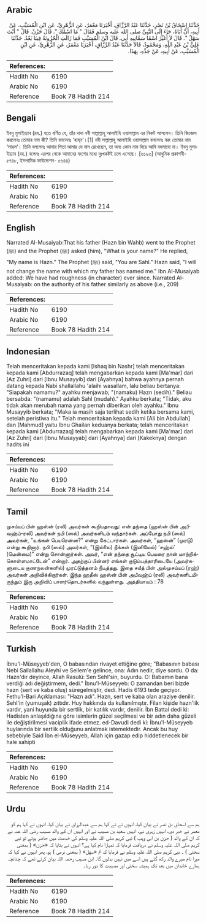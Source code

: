 ## Arabic


<div dir="rtl" lang="ar" style={{fontSize:'larger',backgroundColor:'#f8f9fa',padding:20}}>
حَدَّثَنَا إِسْحَاقُ بْنُ نَصْرٍ، حَدَّثَنَا عَبْدُ الرَّزَّاقِ، أَخْبَرَنَا مَعْمَرٌ، عَنِ الزُّهْرِيِّ، عَنِ ابْنِ الْمُسَيَّبِ، عَنْ أَبِيهِ، أَنَّ أَبَاهُ، جَاءَ إِلَى النَّبِيِّ صلى الله عليه وسلم فَقَالَ ‏"‏ مَا اسْمُكَ ‏"‏‏.‏ قَالَ حَزْنٌ‏.‏ قَالَ ‏"‏ أَنْتَ سَهْلٌ ‏"‏‏.‏ قَالَ لاَ أُغَيِّرُ اسْمًا سَمَّانِيهِ أَبِي‏.‏ قَالَ ابْنُ الْمُسَيَّبِ فَمَا زَالَتِ الْحُزُونَةُ فِينَا بَعْدُ‏.‏ حَدَّثَنَا عَلِيُّ بْنُ عَبْدِ اللَّهِ، وَمَحْمُودٌ، قَالاَ حَدَّثَنَا عَبْدُ الرَّزَّاقِ، أَخْبَرَنَا مَعْمَرٌ، عَنِ الزُّهْرِيِّ، عَنِ ابْنِ الْمُسَيَّبِ، عَنْ أَبِيهِ، عَنْ جَدِّهِ، بِهَذَا‏.‏
</div>
<div style={{backgroundColor:'#f8f9fa',padding:20, marginBottom: 10}}><table> <thead> <tr> <th>References:</th> <th></th> </tr> </thead> <tbody><tr><td>Hadith No</td><td>6190</td></tr><tr><td>Arabic No</td><td>6190</td></tr><tr><td>Reference</td><td>Book 78 Hadith 214</td></tr></tbody></table></div>

## Bengali


<div dir="ltr" lang="bn" style={{fontSize:'larger',backgroundColor:'#f8f9fa',padding:20}}>
ইবনু মুসাইয়্যাব (রহ.) হতে বর্ণিত যে, তাঁর দাদা নবী সাল্লাল্লাহু আলাইহি ওয়াসাল্লাম এর নিকট আসলেন। তিনি জিজ্ঞেস করলেনঃ তোমার নাম কী? তিনি বললেনঃ ‘হায্‌ন’।[1] নবী সাল্লাল্লাহু আলাইহি ওয়াসাল্লাম বললেনঃ বরং তোমার নাম ‘সাহল’। তিনি বললেনঃ আমার পিতা আমার যে নাম রেখেছেন, তা অন্য কোন নাম দিয়ে আমি বদলাবো না। ইবনু মুসাইয়্যাব (রহ.) বলেনঃ এরপর থেকে আমাদের বংশের মধ্যে দুঃখকষ্টই চলে এসেছে। [৬১৯৩] (আধুনিক প্রকাশনী- ৫৭৪৮, ইসলামিক ফাউন্ডেশন- ৫৬৪৪)
</div>
<div style={{backgroundColor:'#f8f9fa',padding:20, marginBottom: 10}}><table> <thead> <tr> <th>References:</th> <th></th> </tr> </thead> <tbody><tr><td>Hadith No</td><td>6190</td></tr><tr><td>Arabic No</td><td>6190</td></tr><tr><td>Reference</td><td>Book 78 Hadith 214</td></tr></tbody></table></div>

## English


<div dir="ltr" lang="en" style={{fontSize:'larger',backgroundColor:'#f8f9fa',padding:20}}>
Narrated Al-Musaiyab:That his father (Hazn bin Wahb) went to the Prophet (ﷺ) and the Prophet (ﷺ) asked (him), "What is your name?" He replied, "My name is Hazn." The Prophet (ﷺ) said, "You are Sahl." Hazn said, "I will not change the name with which my father has named me." Ibn Al-Musaiyab added: We have had roughness (in character) ever since. Narrated Al-Musaiyab: on the authority of his father similarly as above (i.e., 209)
</div>
<div style={{backgroundColor:'#f8f9fa',padding:20, marginBottom: 10}}><table> <thead> <tr> <th>References:</th> <th></th> </tr> </thead> <tbody><tr><td>Hadith No</td><td>6190</td></tr><tr><td>Arabic No</td><td>6190</td></tr><tr><td>Reference</td><td>Book 78 Hadith 214</td></tr></tbody></table></div>

## Indonesian


<div dir="ltr" lang="id" style={{fontSize:'larger',backgroundColor:'#f8f9fa',padding:20}}>
Telah menceritakan kepada kami [Ishaq bin Nashr] telah menceritakan kepada kami [Abdurrazaq] telah mengabarkan kepada kami [Ma'mar] dari [Az Zuhri] dari [Ibnu Musayyib] dari [Ayahnya] bahwa ayahnya pernah datang kepada Nabi shallallahu 'alaihi wasallam, lalu beliau bertanya: "Siapakah namamu?" ayahku menjawab; "(namaku) Hazn (sedih)." Beliau bersabda: "(namamu) adalah Sahl (mudah)." Ayahku berkata; "Tidak, aku tidak akan merubah nama yang pernah diberikan oleh ayahku." Ibnu Musayyib berkata; "Maka ia masih saja terlihat sedih ketika bersama kami, setelah peristiwa itu." Telah menceritakan kepada kami [Ali bin Abdullah] dan [Mahmud] yaitu Ibnu Ghailan keduanya berkata; telah menceritakan kepada kami [Abdurrazaq] telah mengabarkan kepada kami [Ma'mar] dari [Az Zuhri] dari [Ibnu Musayyab] dari [Ayahnya] dari [Kakeknya] dengan hadits ini
</div>
<div style={{backgroundColor:'#f8f9fa',padding:20, marginBottom: 10}}><table> <thead> <tr> <th>References:</th> <th></th> </tr> </thead> <tbody><tr><td>Hadith No</td><td>6190</td></tr><tr><td>Arabic No</td><td>6190</td></tr><tr><td>Reference</td><td>Book 78 Hadith 214</td></tr></tbody></table></div>

## Tamil


<div dir="ltr" lang="ta" style={{fontSize:'larger',backgroundColor:'#f8f9fa',padding:20}}>
முசய்யப் பின் ஹஸ்ன் (ரலி) அவர்கள் கூறியதாவது: என் தந்தை (ஹஸ்ன் பின் அபீவஹ்ப்-ரலி) அவர்கள் நபி (ஸல்) அவர்களிடம் வந்தார்கள். அப்போது நபி (ஸல்) அவர்கள், “உங்கள் பெயரென்ன?” என்று கேட்டார்கள். அவர்கள், “ஹஸ்ன்” (முரடு) என்று கூறினார். நபி (ஸல்) அவர்கள், “(இல்லை) நீங்கள் (இனிமேல்) ‘சஹ்ல்’ (மென்மை)” என்று சொன்னார்கள். அவர், “என் தந்தை சூட்டிய பெயரை நான் மாற்றிக்கொள்ளமாட்டேன்” என்றார். அதற்குப் பின்னர் எங்கள் குடும்பத்தாரிடையே (அவர்களுடைய குணநலன்களில்) முரட்டுத்தனம் நீடித்தது. இதை சயீத் பின் அல்முசய்யப் (ரஹ்) அவர்கள் அறிவிக்கிறார்கள். இந்த ஹதீஸ் ஹஸ்ன் பின் அபீவஹ்ப் (ரலி) அவர்களிடமிருந்தும் இரு அறிவிப் பாளர்தொடர்களில் வந்துள்ளது. அத்தியாயம் : 78
</div>
<div style={{backgroundColor:'#f8f9fa',padding:20, marginBottom: 10}}><table> <thead> <tr> <th>References:</th> <th></th> </tr> </thead> <tbody><tr><td>Hadith No</td><td>6190</td></tr><tr><td>Arabic No</td><td>6190</td></tr><tr><td>Reference</td><td>Book 78 Hadith 214</td></tr></tbody></table></div>

## Turkish


<div dir="ltr" lang="tr" style={{fontSize:'larger',backgroundColor:'#f8f9fa',padding:20}}>
İbnu'l-Müseyyeb'den, O babasından rivayet ettiğine göre; "Babasının babası Nebi Sallallahu Aleyhi ve Sellem'e gelince, ona: Adın nedir, diye sordu. O da: Hazn'dır deyince, Allah Rasulü: Sen Sehl'sin, buyurdu. O: Babamın bana verdiği adı değiştirmem, dedi." İbnu'l-Müseyyeb: O zamandan beri bizde hazn (sert ve kaba oluş) süregelmiştir, dedi. Hadis 6193 tede geçiyor. Fethu’l-Bari Açıklaması: "Hazn adı". Hazn, sert ve kaba olan araziye denilir. Sehl'in (yumuşak) zıttıdır. Huy hakkında da kullanılmıştır. Filan kişide hazn'lik vardır, yani huyunda bir sertlik, bir katılık vardır, denilir. İbn Battal dedi ki: Hadisten anlaşıldığına göre isimlerin güzel seçilmesi ve bir adın daha güzeli ile değiştirilmesi vaciplik ifade etmez. ed-Davudi dedi ki: İbnu'l-Müseyyeb huylarında bir sertlik olduğunu anlatmak istemektedir. Ancak bu huy sebebiyle Said İbn el-Müseyyeb, Allah için gazap edip hiddetlenecek bir hale sahipti
</div>
<div style={{backgroundColor:'#f8f9fa',padding:20, marginBottom: 10}}><table> <thead> <tr> <th>References:</th> <th></th> </tr> </thead> <tbody><tr><td>Hadith No</td><td>6190</td></tr><tr><td>Arabic No</td><td>6190</td></tr><tr><td>Reference</td><td>Book 78 Hadith 214</td></tr></tbody></table></div>

## Urdu


<div dir="rtl" lang="ur" style={{fontSize:'larger',backgroundColor:'#f8f9fa',padding:20}}>
ہم سے اسحاق بن نصر نے بیان کیا، انہوں نے نے کہا ہم سے عبدالرزاق نے بیان کیا، انہوں نے کہا ہم کو معمر نے خبر دی، انہیں زہری نے، انہیں سعید بن مسیب نے اور انہیں ان کے والد مسیب رضی اللہ عنہ نے کہ ان کے والد ( حزن بن ابی وہب ) نبی کریم صلی اللہ علیہ وسلم کی خدمت میں حاضر ہوئے تو نبی کریم صلی اللہ علیہ وسلم نے دریافت فرمایا کہ تمہارا نام کیا ہے؟ انہوں نے بتایا کہ «حزن» ( بمعنی سختی ) ۔ نبی کریم صلی اللہ علیہ وسلم نے فرمایا کہ تم «سهل» ( بمعنی نرمی ) ہو، پھر انہوں نے کہا کہ میرا نام میرے والد رکھ گئے ہیں اسے میں نہیں بدلوں گا۔ ابن مسیب رحمہ اللہ بیان کرتے تھے کہ چنانچہ ہمارے خاندان میں بعد تک ہمیشہ سختی اور مصیبت کا دور رہا۔
</div>
<div style={{backgroundColor:'#f8f9fa',padding:20, marginBottom: 10}}><table> <thead> <tr> <th>References:</th> <th></th> </tr> </thead> <tbody><tr><td>Hadith No</td><td>6190</td></tr><tr><td>Arabic No</td><td>6190</td></tr><tr><td>Reference</td><td>Book 78 Hadith 214</td></tr></tbody></table></div>